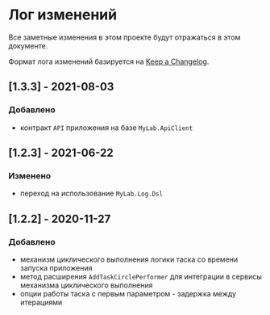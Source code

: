 # Лог изменений

Все заметные изменения в этом проекте будут отражаться в этом документе.

Формат лога изменений базируется на [Keep a Changelog](https://keepachangelog.com/en/1.0.0/).

## [1.3.3] - 2021-08-03

### Добавлено

* контракт `API` приложения на базе `MyLab.ApiClient`

## [1.2.3] - 2021-06-22

### Изменено

* переход на использование `MyLab.Log.Dsl`

## [1.2.2] - 2020-11-27

### Добавлено

* механизм циклического выполнения логики таска со времени запуска приложения
* метод расширения `AddTaskCirclePerformer` для интеграции в сервисы механизма циклического выполнения  
* опции работы таска с первым параметром - задержка между итерациями